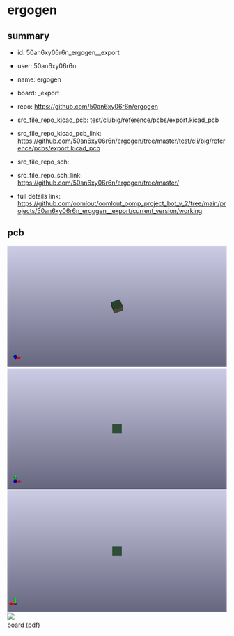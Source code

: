 # ergogen
 
## summary 
* id: 50an6xy06r6n_ergogen__export
* user: 50an6xy06r6n
* name: ergogen
* board: _export
* repo: https://github.com/50an6xy06r6n/ergogen
* src_file_repo_kicad_pcb: test/cli/big/reference/pcbs/export.kicad_pcb
* src_file_repo_kicad_pcb_link: https://github.com/50an6xy06r6n/ergogen/tree/master/test/cli/big/reference/pcbs/export.kicad_pcb


* src_file_repo_sch: 
* src_file_repo_sch_link: https://github.com/50an6xy06r6n/ergogen/tree/master/
* full details link: https://github.com/oomlout/oomlout_oomp_project_bot_v_2/tree/main/projects/50an6xy06r6n_ergogen__export/current_version/working  


## pcb  
![](working_3d_600.png) 
![](working_3d_front_600.png)  
![](working_3d_back_600.png)  
![](working_600.png)  
[board (pdf)](working.pdf)  




